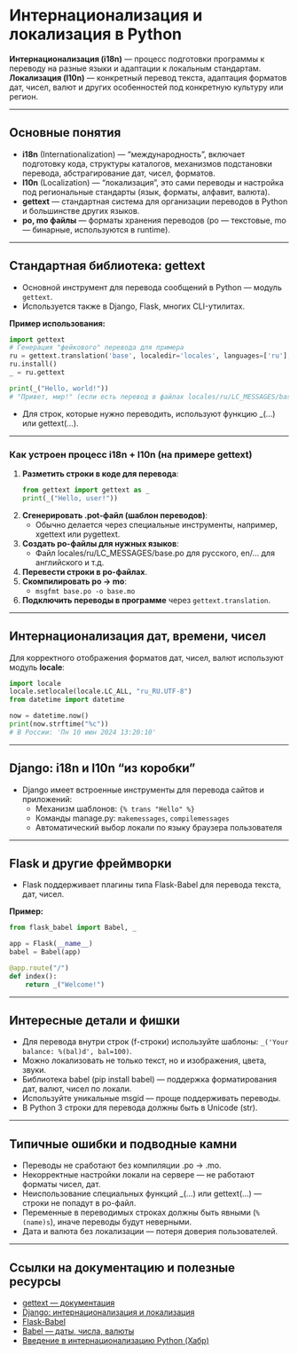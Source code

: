 # Интернационализация и локализация в Python

**Интернационализация (i18n)** — процесс подготовки программы к переводу на разные языки и адаптации к локальным стандартам.  
**Локализация (l10n)** — конкретный перевод текста, адаптация форматов дат, чисел, валют и других особенностей под конкретную культуру или регион.

---

## Основные понятия

- **i18n** (Internationalization) — “международность”, включает подготовку кода, структуры каталогов, механизмов подстановки перевода, абстрагирование дат, чисел, форматов.
- **l10n** (Localization) — “локализация”, это сами переводы и настройка под региональные стандарты (язык, форматы, алфавит, валюта).
- **gettext** — стандартная система для организации переводов в Python и большинстве других языков.
- **po, mo файлы** — форматы хранения переводов (po — текстовые, mo — бинарные, используются в runtime).

---

## Стандартная библиотека: gettext

- Основной инструмент для перевода сообщений в Python — модуль `gettext`.
- Используется также в Django, Flask, многих CLI-утилитах.

**Пример использования:**

```python
import gettext
# Генерация "фейкового" перевода для примера
ru = gettext.translation('base', localedir='locales', languages=['ru'], fallback=True)
ru.install()
_ = ru.gettext

print(_("Hello, world!"))
# "Привет, мир!" (если есть перевод в файлах locales/ru/LC_MESSAGES/base.mo)
```

- Для строк, которые нужно переводить, используют функцию \_(…) или gettext(…).

---

### Как устроен процесс i18n + l10n (на примере gettext)

1. **Разметить строки в коде для перевода**:
   ```python
   from gettext import gettext as _
   print(_("Hello, user!"))
   ```
2. **Сгенерировать .pot-файл (шаблон переводов)**:
   - Обычно делается через специальные инструменты, например, xgettext или pygettext.
3. **Создать po-файлы для нужных языков**:
   - Файл locales/ru/LC_MESSAGES/base.po для русского, en/… для английского и т.д.
4. **Перевести строки в po-файлах**.
5. **Скомпилировать po → mo**:
   - `msgfmt base.po -o base.mo`
6. **Подключить переводы в программе** через `gettext.translation`.

---

## Интернационализация дат, времени, чисел

Для корректного отображения форматов дат, чисел, валют используют модуль **locale**:

```python
import locale
locale.setlocale(locale.LC_ALL, "ru_RU.UTF-8")
from datetime import datetime

now = datetime.now()
print(now.strftime("%c"))
# В России: 'Пн 10 июн 2024 13:20:10'
```

---

## Django: i18n и l10n “из коробки”

- Django имеет встроенные инструменты для перевода сайтов и приложений:
  - Механизм шаблонов: `{% trans "Hello" %}`
  - Команды manage.py: `makemessages`, `compilemessages`
  - Автоматический выбор локали по языку браузера пользователя

---

## Flask и другие фреймворки

- Flask поддерживает плагины типа Flask-Babel для перевода текста, дат, чисел.

**Пример:**

```python
from flask_babel import Babel, _

app = Flask(__name__)
babel = Babel(app)

@app.route("/")
def index():
    return _("Welcome!")
```

---

## Интересные детали и фишки

- Для перевода внутри строк (f-строки) используйте шаблоны: `_('Your balance: %(bal)d', bal=100)`.
- Можно локализовать не только текст, но и изображения, цвета, звуки.
- Библиотека babel (pip install babel) — поддержка форматирования дат, валют, чисел по локали.
- Используйте уникальные msgid — проще поддерживать переводы.
- В Python 3 строки для перевода должны быть в Unicode (str).

---

## Типичные ошибки и подводные камни

- Переводы не сработают без компиляции .po → .mo.
- Некорректные настройки локали на сервере — не работают форматы чисел, дат.
- Неиспользование специальных функций \_(…) или gettext(…) — строки не попадут в po-файл.
- Переменные в переводимых строках должны быть явными (`%(name)s`), иначе переводы будут неверными.
- Дата и валюта без локализации — потеря доверия пользователей.

---

## Ссылки на документацию и полезные ресурсы

- [gettext — документация](https://docs.python.org/3/library/gettext.html)
- [Django: интернационализация и локализация](https://docs.djangoproject.com/en/4.0/topics/i18n/)
- [Flask-Babel](https://pythonhosted.org/Flask-Babel/)
- [Babel — даты, числа, валюты](https://babel.pocoo.org/en/latest/index.html)
- [Введение в интернационализацию Python (Хабр)](https://habr.com/ru/post/118928/)
